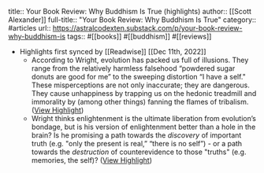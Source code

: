 title:: Your Book Review: Why Buddhism Is True (highlights)
author:: [[Scott Alexander]]
full-title:: "Your Book Review: Why Buddhism Is True"
category:: #articles
url:: https://astralcodexten.substack.com/p/your-book-review-why-buddhism-is
tags:: #[[books]] #[[buddhism]] #[[reviews]]

- Highlights first synced by [[Readwise]] [[Dec 11th, 2022]]
	- According to Wright, evolution has packed us full of illusions. They range from the relatively harmless falsehood “powdered sugar donuts are good for me” to the sweeping distortion “I have a self." These misperceptions are not only inaccurate; they are dangerous. They cause unhappiness by trapping us on the hedonic treadmill and immorality by (among other things) fanning the flames of tribalism. ([View Highlight](https://read.readwise.io/read/01gm07vh1s37f8bsx7bq3zdca8))
	- Wright thinks enlightenment is the ultimate liberation from evolution’s bondage, but is his version of enlightenment better than a hole in the brain? Is he promising a path towards the *discovery* of important truth (e.g. "only the present is real,” “there is no self”) - or a path towards the *destruction* of counterevidence to those "truths" (e.g. memories, the self)? ([View Highlight](https://read.readwise.io/read/01gm07xatr5cgky2apgaqreb6y))